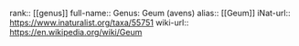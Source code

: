 

rank:: [[genus]]
full-name:: Genus: Geum (avens)
alias:: [[Geum]]
iNat-url:: https://www.inaturalist.org/taxa/55751
wiki-url:: https://en.wikipedia.org/wiki/Geum